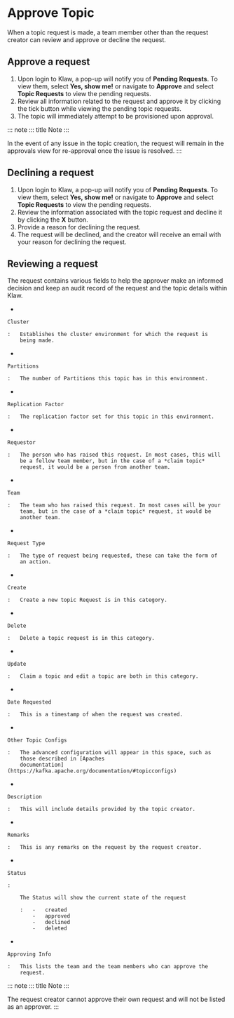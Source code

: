 # Approve Topic

When a topic request is made, a team member other than the request
creator can review and approve or decline the request.

## Approve a request

1.  Upon login to Klaw, a pop-up will notify you of **Pending
    Requests**. To view them, select **Yes, show me!** or navigate to
    **Approve** and select **Topic Requests** to view the pending
    requests.
2.  Review all information related to the request and approve it by
    clicking the tick button while viewing the pending topic requests.
3.  The topic will immediately attempt to be provisioned upon approval.

::: note
::: title
Note
:::

In the event of any issue in the topic creation, the request will remain
in the approvals view for re-approval once the issue is resolved.
:::

## Declining a request

1.  Upon login to Klaw, a pop-up will notify you of **Pending
    Requests**. To view them, select **Yes, show me!** or navigate to
    **Approve** and select **Topic Requests** to view the pending
    requests.
2.  Review the information associated with the topic request and decline
    it by clicking the **X** button.
3.  Provide a reason for declining the request.
4.  The request will be declined, and the creator will receive an email
    with your reason for declining the request.

## Reviewing a request

The request contains various fields to help the approver make an
informed decision and keep an audit record of the request and the topic
details within Klaw.

-   

    Cluster

    :   Establishes the cluster environment for which the request is
        being made.

-   

    Partitions

    :   The number of Partitions this topic has in this environment.

-   

    Replication Factor

    :   The replication factor set for this topic in this environment.

-   

    Requestor

    :   The person who has raised this request. In most cases, this will
        be a fellow team member, but in the case of a *claim topic*
        request, it would be a person from another team.

-   

    Team

    :   The team who has raised this request. In most cases will be your
        team, but in the case of a *claim topic* request, it would be
        another team.

-   

    Request Type

    :   The type of request being requested, these can take the form of
        an action.

-   

    Create

    :   Create a new topic Request is in this category.

-   

    Delete

    :   Delete a topic request is in this category.

-   

    Update

    :   Claim a topic and edit a topic are both in this category.

-   

    Date Requested

    :   This is a timestamp of when the request was created.

-   

    Other Topic Configs

    :   The advanced configuration will appear in this space, such as
        those described in [Apaches
        documentation](https://kafka.apache.org/documentation/#topicconfigs)

-   

    Description

    :   This will include details provided by the topic creator.

-   

    Remarks

    :   This is any remarks on the request by the request creator.

-   

    Status

    :   

        The Status will show the current state of the request

        :   -   created
            -   approved
            -   declined
            -   deleted

-   

    Approving Info

    :   This lists the team and the team members who can approve the
        request.

::: note
::: title
Note
:::

The request creator cannot approve their own request and will not be
listed as an approver.
:::

